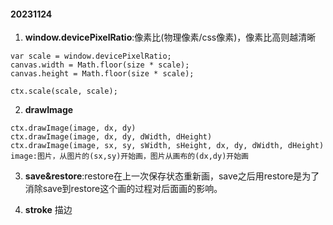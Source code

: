 #### 20231124
1. **window.devicePixelRatio**:像素比(物理像素/css像素)，像素比高则越清晰
```
var scale = window.devicePixelRatio;
canvas.width = Math.floor(size * scale);
canvas.height = Math.floor(size * scale);

ctx.scale(scale, scale);
```

2. **drawImage**
```
ctx.drawImage(image, dx, dy)
ctx.drawImage(image, dx, dy, dWidth, dHeight)
ctx.drawImage(image, sx, sy, sWidth, sHeight, dx, dy, dWidth, dHeight)
image:图片，从图片的(sx,sy)开始画，图片从画布的(dx,dy)开始画
```

3. **save&restore**:restore在上一次保存状态重新画，save之后用restore是为了消除save到restore这个画的过程对后面画的影响。

4. **stroke** 描边



